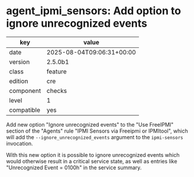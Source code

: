 [//]: # (werk v2)
# agent_ipmi_sensors: Add option to ignore unrecognized events

key        | value
---------- | ---
date       | 2025-08-04T09:06:31+00:00
version    | 2.5.0b1
class      | feature
edition    | cre
component  | checks
level      | 1
compatible | yes


Add new option "Ignore unrecognized events" to the "Use FreeIPMI" section of the
"Agents" rule "IPMI Sensors via Freeipmi or IPMItool", which will add the
`--ignore_unrecognized_events` argument to the `ipmi-sensors` invocation.

With this new option it is possible to ignore unrecognized events which would
otherwise result in a critical service state, as well as entries like
"Unrecognized Event = 0100h" in the service summary.
